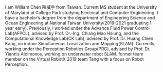 I am William Chen 陳威宇 from Taiwan.
Current MS student at the University of Maryland at College Park studying Electrical and Computer Engineering.
I have a bachelor’s degree from the department of Engineering Science and Ocean Engineering at National Taiwan University(2018-2021 graduating 1 year early).
Previously, I worked under the Advance Fluid Power Control Lab(AFPCL), advised by Prof. Dr.-Ing. Chiang Mao Hsiung, and the Computational Knowledge Lab(CK Lab), advised by Prof. Dr. Huang Chien Kang, on indoor Simultaneous Localization and Mapping(SLAM).
Currently working under the Perception Robotics Group(PRG), advised by Prof. Dr. Yiannis Aloimonos, working on underwater robot SLAM.
former team member on the Virtual RobotX 2019 team Tang with a focus on Robot Perception.
